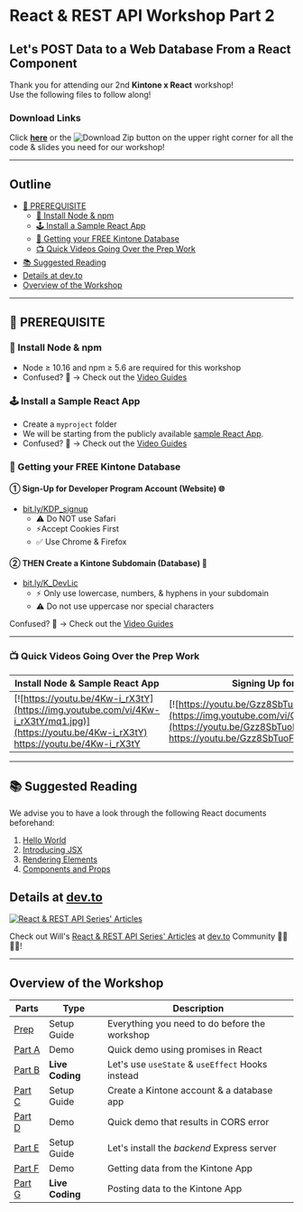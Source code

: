 <!-- 00_React_Workshop_v2.md -->
# React & REST API Workshop Part 2

## Let's POST Data to a Web Database From a React Component

Thank you for attending our 2nd **Kintone x React** workshop!  
Use the following files to follow along!

### Download Links
Click [**here**](https://gist.github.com/ahandsel/556e42aad59ff22604a9042174c556bc/archive/master.zip) or the ![Download Zip](https://user-images.githubusercontent.com/30670749/92357094-3e063e00-f122-11ea-8003-0307587e2c15.png) button on the upper right corner for all the code & slides you need for our workshop!

---

## Outline
  * [📎 PREREQUISITE](#-prerequisite)
    * [💾 Install Node & npm](#-install-node--npm)
    * [🕹️ Install a Sample React App](#️-install-a-sample-react-app)
    * [🚀 Getting your FREE Kintone Database](#-getting-your-free-kintone-database)
    * [📺 Quick Videos Going Over the Prep Work](#-quick-videos-going-over-the-prep-work)
  * [📚 Suggested Reading](#-suggested-reading)
  * [Details at dev.to](#details-at-devto)
  * [Overview of the Workshop](#overview-of-the-workshop)

---

## 📎 PREREQUISITE

### 💾 Install Node & npm
  * Node ≥ 10.16 and npm ≥ 5.6 are required for this workshop
  * Confused? 🤔 → Check out the [Video Guides](#-quick-videos-going-over-the-prep-work)

### 🕹️ Install a Sample React App
  * Create a `myproject` folder
  * We will be starting from the publicly available [sample React App](https://create-react-app.dev/).
  * Confused? 🤔 → Check out the [Video Guides](#-quick-videos-going-over-the-prep-work)

### 🚀 Getting your FREE Kintone Database

#### ① Sign-Up for Developer Program Account (Website) 🌐
  * [bit.ly/KDP_signup](https://bit.ly/KDP_signup)
    * ⚠ Do NOT use Safari
    * ⚡Accept Cookies First
    * ✅ Use Chrome & Firefox

#### ② THEN Create a Kintone Subdomain (Database) 📂
  * [bit.ly/K_DevLic](http://bit.ly/K_DevLic)
    * ⚡ Only use lowercase, numbers, & hyphens in your subdomain
    * ⚠ Do not use uppercase nor special characters

Confused? 🤔 → Check out the [Video Guides](#-quick-videos-going-over-the-prep-work)

---

### 📺 Quick Videos Going Over the Prep Work

| Install Node & Sample React App                                                                                                                 | Signing Up for Kintone                                                                                                                          |
| ----------------------------------------------------------------------------------------------------------------------------------------------- | ----------------------------------------------------------------------------------------------------------------------------------------------- |
| [![https://youtu.be/4Kw-i_rX3tY](https://img.youtube.com/vi/4Kw-i_rX3tY/mq1.jpg)](https://youtu.be/4Kw-i_rX3tY)  <https://youtu.be/4Kw-i_rX3tY> | [![https://youtu.be/Gzz8SbTuoFg](https://img.youtube.com/vi/Gzz8SbTuoFg/mq1.jpg)](https://youtu.be/Gzz8SbTuoFg)  <https://youtu.be/Gzz8SbTuoFg> |

---

## 📚 Suggested Reading
We advise you to have a look through the following React documents beforehand:
1. [Hello World](https://reactjs.org/docs/hello-world.html)
2. [Introducing JSX](https://reactjs.org/docs/introducing-jsx.html)
3. [Rendering Elements](https://reactjs.org/docs/rendering-elements.html)
4. [Components and Props](https://reactjs.org/docs/components-and-props.html)

## Details at [dev.to](https://dev.to/will_yama/series/11707)

[![React & REST API Series' Articles](https://user-images.githubusercontent.com/30670749/111263228-ddbffe00-8668-11eb-9550-f42944f45c76.png)](https://dev.to/will_yama/series/11707)

Check out Will's [React & REST API Series' Articles](https://dev.to/will_yama/series/11707) at [dev.to](https://dev.to/will_yama/series/11707) Community 👩‍💻👨‍💻!

---

## Overview of the Workshop

| Parts                                                                                                   | Type            | Description                                      |
| ------------------------------------------------------------------------------------------------------- | --------------- | ------------------------------------------------ |
| [Prep](https://gist.github.com/ahandsel/813e642bf36008192708c50a23185935#file-01_prep-md)                                                                  | Setup Guide     | Everything you need to do before the workshop    |
| [Part A](https://gist.github.com/ahandsel/813e642bf36008192708c50a23185935#file-a_promiseerror_demo-md) | Demo            | Quick demo using promises in React               |
| [Part B](https://gist.github.com/ahandsel/813e642bf36008192708c50a23185935#file-b_hooks-md)             | **Live Coding** | Let's use `useState` & `useEffect` Hooks instead |
| [Part C](https://gist.github.com/ahandsel/813e642bf36008192708c50a23185935#file-c_kintonedatabase-md)   | Setup Guide     | Create a Kintone account & a database app        |
| [Part D](https://gist.github.com/ahandsel/813e642bf36008192708c50a23185935#file-d_cors_error_demo-md)   | Demo            | Quick demo that results in CORS error            |
| [Part E](https://gist.github.com/ahandsel/813e642bf36008192708c50a23185935#file-e_expressserver-md)     | Setup Guide     | Let's install the *backend* Express server       |
| [Part F](https://gist.github.com/ahandsel/813e642bf36008192708c50a23185935#file-f_get_data-md)          | Demo            | Getting data from the Kintone App                |
| [Part G](https://gist.github.com/ahandsel/813e642bf36008192708c50a23185935#file-g_post_data-md)         | **Live Coding** | Posting data to the Kintone App                  |
